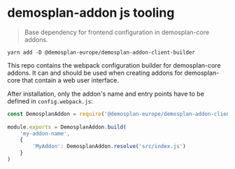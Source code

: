 # demosplan-addon js tooling

> Base dependency for frontend configuration in demosplan-core addons.

`yarn add -D @demosplan-europe/demosplan-addon-client-builder`

This repo contains the webpack configuration builder for demosplan-core addons.
It can and should be used when creating addons for demosplan-core that contain
a web user interface.

After installation, only the addon's name and entry points have to be defined
in `config.webpack.js`:

```js
const DemosplanAddon = require('@demosplan-europe/demosplan-addon-client-builder')
  
module.exports = DemosplanAddon.build(
    'my-addon-name', 
    { 
        'MyAddon': DemosplanAddon.resolve('src/index.js') 
    }
)
```
